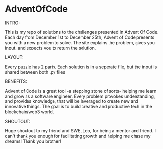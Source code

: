 # AdventOfCode


INTRO:

This is my repo of solutions to the challenges presented in Advent Of Code.
Each day from December 1st to December 25th, Advent of Code presents you with
a new problem to solve.  The site explains the problem,
gives you input, and expects you to return the solution.


LAYOUT:

Every puzzle has 2 parts.
Each solution is in a seperate file,
but the input is shared between both
.py files


BENEFITS:

Advent of Code is a great tool -a stepping stone of sorts- helping me 
learn and grow as a software engineer.
Every problem provokes understanding, and provides knowledge, that
will be leveraged to create new and innovative things.
The goal is to build creative and productive tech
in the blockchain/web3 world.


SHOUTOUT:

Huge shoutout to my friend and SWE, Leo, for being a mentor and friend.  I can't
thank you enough for facilitating growth and helping me chase my dreams!
Thank you brother!

